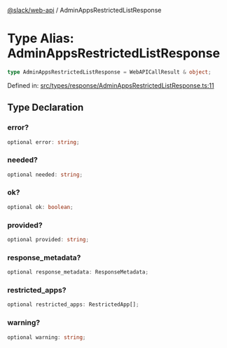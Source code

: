 [@slack/web-api](../index.md) / AdminAppsRestrictedListResponse

# Type Alias: AdminAppsRestrictedListResponse

```ts
type AdminAppsRestrictedListResponse = WebAPICallResult & object;
```

Defined in: [src/types/response/AdminAppsRestrictedListResponse.ts:11](https://github.com/slackapi/node-slack-sdk/blob/main/packages/web-api/src/types/response/AdminAppsRestrictedListResponse.ts#L11)

## Type Declaration

### error?

```ts
optional error: string;
```

### needed?

```ts
optional needed: string;
```

### ok?

```ts
optional ok: boolean;
```

### provided?

```ts
optional provided: string;
```

### response\_metadata?

```ts
optional response_metadata: ResponseMetadata;
```

### restricted\_apps?

```ts
optional restricted_apps: RestrictedApp[];
```

### warning?

```ts
optional warning: string;
```
